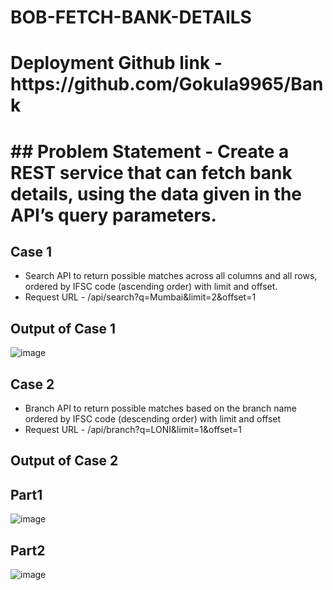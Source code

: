 # BOB-FETCH-BANK-DETAILS
<h1>Deployment Github link - https://github.com/Gokula9965/Bank<h1>
## Problem Statement
- Create a REST service that can fetch bank details, using the data given in the API’s query parameters.

## Case 1
- Search API to return possible matches across all columns and all rows, ordered by IFSC code (ascending order) with limit and offset.
- Request URL  - /api/search?q=Mumbai&limit=2&offset=1 

## Output of Case 1
![image](https://user-images.githubusercontent.com/86424600/221775722-0b99a6a7-af4d-46a1-bde2-e93c04c30356.png)




## Case 2
- Branch API to return possible matches based on the branch name ordered by IFSC code (descending order) with limit and offset
- Request URL  - /api/branch?q=LONI&limit=1&offset=1 

## Output of Case 2

## Part1
![image](https://user-images.githubusercontent.com/86424600/221775870-7afc48b1-40c3-4242-bbc5-74a4abfff913.png)

## Part2
![image](https://user-images.githubusercontent.com/86424600/221776050-d1fa84ac-2ac1-4586-b40d-e149a9313478.png)



